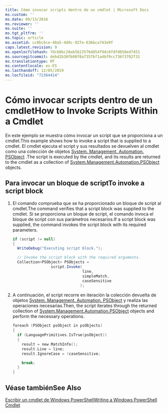 ```yaml
---
title: Cómo invocar scripts dentro de un cmdlet | Microsoft Docs
ms.custom: ''
ms.date: 09/13/2016
ms.reviewer: ''
ms.suite: ''
ms.tgt_pltfrm: ''
ms.topic: article
ms.assetid: cc0bc6ce-48a5-4d9c-927e-636bca743e9f
caps.latest.revision: 9
ms.openlocfilehash: 7dcb8bc20ab56225764854f9dc6fdfd858ed7451
ms.sourcegitcommit: debd2b38fb8070a7357bf1a4bf9cc736f3702f31
ms.translationtype: MT
ms.contentlocale: es-ES
ms.lasthandoff: 12/05/2019
ms.locfileid: "72364414"
---
```

# <a name="how-to-invoke-scripts-within-a-cmdlet"></a><span data-ttu-id="b5737-102">Cómo invocar scripts dentro de un cmdlet</span><span class="sxs-lookup"><span data-stu-id="b5737-102">How to Invoke Scripts Within a Cmdlet</span></span>

<span data-ttu-id="b5737-103">En este ejemplo se muestra cómo invocar un script que se proporciona a un cmdlet.</span><span class="sxs-lookup"><span data-stu-id="b5737-103">This example shows how to invoke a script that is supplied to a cmdlet.</span></span> <span data-ttu-id="b5737-104">El cmdlet ejecuta el script y sus resultados se devuelven al cmdlet como una colección de objetos [System. Management. Automation. PSObject](/dotnet/api/System.Management.Automation.PSObject) .</span><span class="sxs-lookup"><span data-stu-id="b5737-104">The script is executed by the cmdlet, and its results are returned to the cmdlet as a collection of [System.Management.Automation.PSObject](/dotnet/api/System.Management.Automation.PSObject) objects.</span></span>

## <a name="to-invoke-a-script-block"></a><span data-ttu-id="b5737-105">Para invocar un bloque de script</span><span class="sxs-lookup"><span data-stu-id="b5737-105">To invoke a script block</span></span>

1. <span data-ttu-id="b5737-106">El comando comprueba que se ha proporcionado un bloque de script al cmdlet.</span><span class="sxs-lookup"><span data-stu-id="b5737-106">The command verifies that a script block was supplied to the cmdlet.</span></span> <span data-ttu-id="b5737-107">Si se proporciona un bloque de script, el comando invoca el bloque de script con sus parámetros necesarios.</span><span class="sxs-lookup"><span data-stu-id="b5737-107">If a script block was supplied, the command invokes the script block with its required parameters.</span></span>

    ```csharp
    if (script != null)
    {
      WriteDebug("Executing script block.");

      // Invoke the script block with the required arguments.
      Collection<PSObject> PSObjects =
                     script.Invoke(
                                   line,
                                   simpleMatch,
                                   caseSensitive
                                  );
    ```

2. <span data-ttu-id="b5737-108">A continuación, el script recorre en iteración la colección devuelta de objetos [System. Management. Automation. PSObject](/dotnet/api/System.Management.Automation.PSObject) y realiza las operaciones necesarias.</span><span class="sxs-lookup"><span data-stu-id="b5737-108">Then, the script iterates through the returned collection of [System.Management.Automation.PSObject](/dotnet/api/System.Management.Automation.PSObject) objects and perform the necessary operations.</span></span>

    ```c
    foreach (PSObject psObject in psObjects)
    {
      if (LanguagePrimitives.IsTrue(psObject))
      {
        result = new MatchInfo();
        result.Line = line;
        result.IgnoreCase = !caseSensitive;

        break;
      }
    }

    ```

## <a name="see-also"></a><span data-ttu-id="b5737-109">Véase también</span><span class="sxs-lookup"><span data-stu-id="b5737-109">See Also</span></span>

[<span data-ttu-id="b5737-110">Escribir un cmdlet de Windows PowerShell</span><span class="sxs-lookup"><span data-stu-id="b5737-110">Writing a Windows PowerShell Cmdlet</span></span>](./writing-a-windows-powershell-cmdlet.md)
